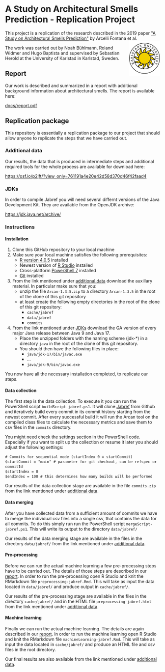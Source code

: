# A Study on Architectural Smells Prediction - Replication Project
This project is a replication of the research described in the 2019 paper ["A Study on Architectural Smells Prediction"](https://www.doi.org/10.1109/SEAA.2019.00057) by Arcelli Fontana et al.<img src="docs/kau.png" width="100" style="float: right;">

The work was carried out by Noah Bühlmann, Roland Widmer and Hugo Baptista and supervised by Sebastian Herold at the University of Karlstad in Karlstad, Sweden.

## Report
Our work is described and summarized in a report with additional background information about architectural smells. The report is available here:

[docs/report.pdf](docs/report.pdf)

## Replication package
This repository is essentially a replication package to our project that should allow anyone to replicate the steps that we have carried out.

### Additional data
Our results, the data that is produced in intermediate steps and additional required tools for the whole process are available for download here:

https://osf.io/p2jft/?view_only=761191a4e20e42d58d370d46f42faad4

### JDKs
In order to compile Jabref you will need several differnt versions of the Java Development Kit. They are available from the OpenJDK archive:

https://jdk.java.net/archive/

### Instructions

#### Installation
1. Clone this GitHub repository to your local machine
2. Make sure your local machine satisfies the following prerequisites:
   - [R version 4.0.5](https://cran.r-project.org/bin/windows/base/old/4.0.5) installed
   - Newest version of [R Studio](https://www.rstudio.com/products/rstudio/download/) installed
   - Cross-platform [PowerShell 7](https://docs.microsoft.com/en-us/powershell/scripting/install/installing-powershell-on-windows?view=powershell-7.2) installed
   - [Git](https://git-scm.com/downloads) installed
3. From the link mentioned under [additional data](#additional-data) download the auxillary material. In particular make sure that you:
   - unzip the file `Arcan-1.3.5.zip` to a directory `Arcan-1.3.5` in the root of the clone of this git repository
   - at least create the following empty directories in the root of the clone of this git repository:
      - `cache/jabref`
      - `data/jabref`
      - `commits`
4. From the link mentioned under [JDKs](#jdks) download the GA version of every major Java release between Java 9 and Java 17.
   - Place the unzipped folders with the naming scheme (jdk-*) in a directory `java` in the root of the clone of this git repository.
   - You should then have the following files in place:
      - `java/jdk-17/bin/javac.exe`
      - ...
      - `java/jdk-9/bin/javac.exe`

You now have all the necessary installation completed, to replicate our steps.

#### Data collection
The first step is the data collection. To execute it you can run the PowerShell script `buildScript-jabref.ps1`. It will clone [Jabref](https://www.github.com/jabref/jabref) from Github and iteratively build every commit in its commit history starting from the newest commit. After every successful build it will run the Arcan tool on the compiled class files to calculate the necessary metrics and save them to csv files in the `commits` directory.

You might need check the settings section in the PowerShell code. Especially if you want to split up the collection or resume it later you should adjust the following settings:

```{powershell}
# Commits for sequential mode (startIndex 0 = startCommit)
$startCommit = "main" # parameter for git checkout, can be refspec or commitId
$startIndex = 0
$endIndex = 100 # this determines how many builds will be performed
```

Our results of the data collection stage are available in the file `commits.zip` from the link mentioned under [additional data](#additional-data).
#### Data merging
After you have collected data from a sufficient amount of commits we have to merge the individual csv files into a single csv, that contains the data for all commits. To do this simply run run the PowerShell script `mergeScript-jabref.ps1`. This will write its output to the directory `data/jabref/`

Our results of the data merging stage are available in the files in the directory `data/jabref/` from the link mentioned under [additional data](#additional-data).
#### Pre-processing
Before we can run the actual machine learning a few pre-processing steps have to be carried out. The details of those steps are described in our [report](#report). In order to run the pre-processing open R Studio and knit the RMarkdown file `preprocessing-jabref.Rmd`. This will take as input the data located in `data/jabref/` and produce output in `cache/jabref/`.

Our results of the pre-processing stage are available in the files in the directory `cache/jabref/` and in the HTML file `preprocessing-jabref.html` from the link mentioned under [additional data](#additional-data).

#### Machine learning
Finally we can run the actual machine learning. The details are again described in our [report](#report). In order to run the machine learning open R Studio and knit the RMarkdown file `machineLearning-jabref.Rmd`. This will take as input the data located in `cache/jabref/` and produce an HTML file and csv files in the root directory.

Our final results are also available from the link mentioned under [additional data](#additional-data).